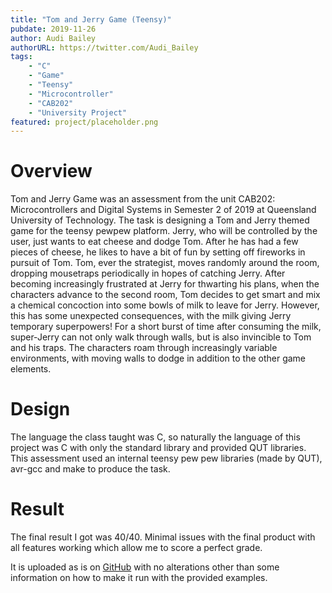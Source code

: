 ```yaml
---
title: "Tom and Jerry Game (Teensy)"
pubdate: 2019-11-26
author: Audi Bailey
authorURL: https://twitter.com/Audi_Bailey
tags:
    - "C"
    - "Game"
    - "Teensy"
    - "Microcontroller"
    - "CAB202"
    - "University Project"
featured: project/placeholder.png
---
```


# Overview
Tom and Jerry Game was an assessment from the unit CAB202: Microcontrollers and Digital Systems in Semester 2 of 2019 at Queensland University of Technology. The task is designing a Tom and Jerry themed game for the teensy pewpew platform. Jerry, who will be controlled by the user, just wants to eat cheese and dodge Tom. After he has had a few pieces of cheese, he likes to have a bit of fun by setting off fireworks in pursuit of Tom. Tom, ever the strategist, moves randomly around the room, dropping mousetraps periodically in hopes of catching Jerry. After becoming increasingly frustrated at Jerry for thwarting his plans, when the characters advance to the second room, Tom decides to get smart and mix a chemical concoction into some bowls of milk to leave for Jerry. However, this has some unexpected consequences, with the milk giving Jerry temporary superpowers! For a short burst of time after consuming the milk, super-Jerry can not only walk through walls, but is also invincible to Tom and his traps. The characters roam through increasingly variable environments, with moving walls to dodge in addition to the other game elements.

# Design
The language the class taught was C, so naturally the language of this project was C with only the standard library and provided QUT libraries. This assessment used an internal teensy pew pew libraries (made by QUT), avr-gcc and make to produce the task.

# Result
The final result I got was 40/40. Minimal issues with the final product with all features working which allow me to score a perfect grade.

It is uploaded as is on [GitHub](https://github.com/audibailey/cab202-tomjerryteensy) 
with no alterations other than some information on how to make it run with the
provided examples.